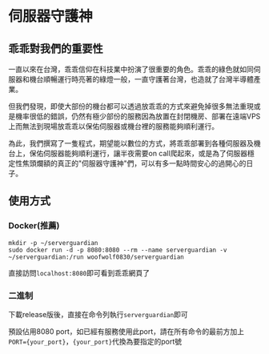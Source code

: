 # 伺服器守護神

## 乖乖對我們的重要性

一直以來在台灣，乖乖信仰在科技業中扮演了很重要的角色。乖乖的綠色就如同伺服器和機台順暢運行時亮著的綠燈一般，一直守護著台灣，也造就了台灣半導體產業。

但我們發現，即使大部份的機台都可以透過放乖乖的方式來避免掉很多無法重現或是機率很低的錯誤，仍然有極少部份的服務因為放置在封閉機房、部署在遠端VPS上而無法到現場放乖乖以保佑伺服器或機台裡的服務能夠順利運行。

為此，我們撰寫了一隻程式，期望能以數位的方式，將乖乖部署到各種伺服器及機台上，保佑伺服器能夠順利運行，讓半夜需要on call爬起來，或是為了伺服器穩定性焦頭爛額的真正的"伺服器守護神"們，可以有多一點時間安心的過開心的日子。

## 使用方式

### Docker(推薦)

```
mkdir -p ~/serverguardian
sudo docker run -d -p 8080:8080 --rm --name serverguardian -v ~/serverguardian:/run woofwolf0830/serverguardian
```

直接訪問`localhost:8080`即可看到乖乖網頁了

### 二進制

下載release版後，直接在命令列執行`serverguardian`即可

預設佔用8080 port，如已經有服務使用此port，請在所有命令的最前方加上`PORT={your_port}`，`{your_port}`代換為要指定的port號

